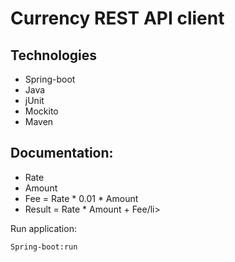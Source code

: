 # Currency REST API client

## Technologies
<ul>
<li>Spring-boot</li>
<li>Java</li>
<li>jUnit</li>
<li>Mockito</li>
<li>Maven</li>
</ul>

## Documentation:

<ul>
<li>Rate</li>
<li>Amount</li>
<li>Fee = Rate * 0.01 * Amount</li>
<li>Result = Rate * Amount + Fee/li>
</ul>


Run application:

```bash
Spring-boot:run
```
